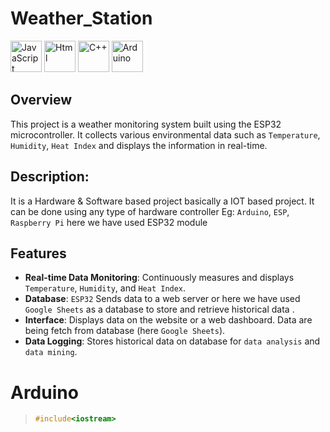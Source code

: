 # Weather_Station

<div align="left">

<img src="https://cdn.jsdelivr.net/gh/devicons/devicon@latest/icons/javascript/javascript-original.svg" height="50px" alt="JavaScript"  />


<img src="https://cdn.jsdelivr.net/gh/devicons/devicon@latest/icons/html5/html5-original.svg" height="50px" alt="Html"  />
          

<img src="https://cdn.jsdelivr.net/gh/devicons/devicon@latest/icons/cplusplus/cplusplus-original.svg" height="50px" alt="C++" />  

<img src="https://cdn.jsdelivr.net/gh/devicons/devicon@latest/icons/arduino/arduino-original-wordmark.svg" height="50px" alt="Arduino" />  
    
</div>
          





## Overview
This project is a weather monitoring system built using the ESP32 microcontroller. 
It collects various environmental data such as `Temperature`, `Humidity`, `Heat Index` and displays the information in real-time.






## Description:
It is a Hardware & Software based project basically a IOT based project. 
It can be done using any type of hardware controller Eg: `Arduino`, `ESP`, `Raspberry Pi`
here we have used ESP32 module 



## Features
- **Real-time Data Monitoring**: Continuously measures and displays `Temperature`, `Humidity`, and `Heat Index`.
- **Database**: `ESP32` Sends data to a web server or here we have used `Google Sheets` as a database to store and retrieve historical data .
- **Interface**: Displays data on the website or a web dashboard. Data are being fetch from database (here `Google Sheets`).
- **Data Logging**: Stores historical data on database for `data analysis` and `data mining`.








# Arduino

> ``` C++
> #include<iostream>
> ```